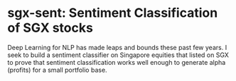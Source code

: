 # sgx-sent: Sentiment Classification of SGX stocks

Deep Learning for NLP has made leaps and bounds these past few years. I seek to build a sentiment classifier on Singapore equities that listed on SGX to prove that sentiment classification works well enough to generate alpha (profits) for a small portfolio base.
